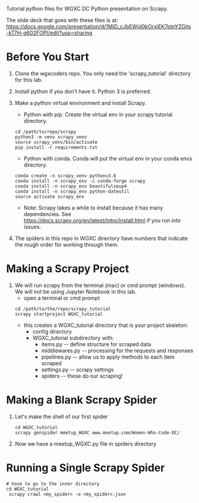 
Tutorial python files for WGXC DC Python presentation on Scrapy.

The slide deck that goes with these files is at: https://docs.google.com/presentation/d/1MiD_cJbEWjd0kOrxjEK7ptnYZGits-kT7H-g602FOPI/edit?usp=sharing

# Before You Start

1. Clone the wgxcoders repo. You only need the 'scrapy_tutorial' directory for this lab.
2. Install python if you don't have it. Python 3 is preferred.
3. Make a python virtual environment and install Scrapy.

    * Python with pip. Create the virtual env in your scrapy tutorial directory.
    ```
    cd /path/to/repo/scrapy
    python3 -m venv scrapy_venv
    source scrapy_venv/bin/activate
    pip install -r requirements.txt
    ```

    * Python with conda. Conda will put the virtual env in your conda envs directory.
    ```
    conda create -n scrapy_venv python=3.6
    conda install -n scrapy_env -c conda-forge scrapy
    conda install -n scrapy_env beautifulsoup4
    conda install -n scrapy_env python-dateutil
    source activate scrapy_env
    ```
	
	* Note: Scrapy takes a while to install because it has many dependencies. See https://docs.scrapy.org/en/latest/intro/install.html if you run into issues.
4. The spiders in this repo in WGXC directory have numbers that indicate the rough order for working through them.

# Making a Scrapy Project

1. We will run scrapy from the terminal (mac) or cmd prompt (windows). We will not 
be using Jupyter Notebook in this lab.
	* open a terminal or cmd prompt
	```
    cd /path/to/the/repo/scrapy_tutorial
    scrapy startproject WGXC_tutorial
    ```
    * this creates a WGXC_tutorial directory that is your project skeleton:
        * config directory
        * WGXC_tutorial subdirectory with:
            * items.py -- define structure for scraped data
            * middlewares.py -- processing for the requests and responses
            * pipelines.py -- allow us to apply methods to each item scraped
            * settings.py -- scrapy settings
            * spiders -- these do our scraping!

# Making a Blank Scrapy Spider
1. Let's make the shell of our first spider
    ```
    cd WGXC_tutorial
    scrapy genspider meetup_WGXC www.meetup.com/Women-Who-Code-DC/
    ```
2. Now we have a meetup_WGXC.py file in spiders directory

# Running a Single Scrapy Spider
  ```
  # have to go to the inner directory
  cd WGXC_tutorial 
   scrapy crawl <my_spider> -o <my_spider>.json
  ```
